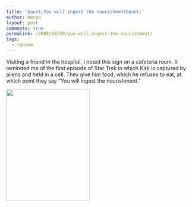 ```yaml
---
title: '&quot;You will ingest the nourishment&quot;'
author: Harpo
layout: post
comments: true
permalink: /2008/08/29/you-will-ingest-the-nourishment/
tags:
  - random
---
```

Visiting a friend in the hospital, I noted this sign on a cafeteria room. It reminded me of the first episode of Star Trek in which Kirk is captured by aliens and held in a cell. They give him food, which he refuses to eat, at which point they say &#8220;You will ingest the nourishment.&#8221;

[<img src="http://www.harpojaeger.com/assets/media/wp-content/uploads/2008/08/p-640-480-d5d31199-4043-4b5c-93eb-7e616602e4e1.jpeg" alt="" width="225" height="300" class="alignnone size-full wp-image-364" />][1]

 [1]: http://www.harpojaeger.com/assets/media/wp-content/uploads/2008/08/p-640-480-d5d31199-4043-4b5c-93eb-7e616602e4e1.jpeg